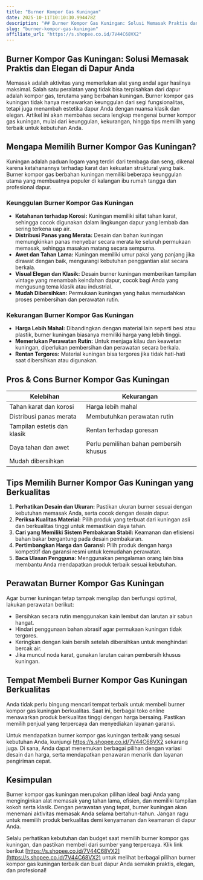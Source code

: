 ```yaml
---
title: "Burner Kompor Gas Kuningan"
date: 2025-10-11T10:10:30.994478Z
description: "## Burner Kompor Gas Kuningan: Solusi Memasak Praktis dan Elegan di Dapur Anda..."
slug: "burner-kompor-gas-kuningan"
affiliate_url: "https://s.shopee.co.id/7V44C68VX2"
---
```

## Burner Kompor Gas Kuningan: Solusi Memasak Praktis dan Elegan di Dapur Anda

Memasak adalah aktivitas yang memerlukan alat yang andal agar hasilnya maksimal. Salah satu peralatan yang tidak bisa terpisahkan dari dapur adalah kompor gas, terutama yang berbahan kuningan. Burner kompor gas kuningan tidak hanya menawarkan keunggulan dari segi fungsionalitas, tetapi juga menambah estetika dapur Anda dengan nuansa klasik dan elegan. Artikel ini akan membahas secara lengkap mengenai burner kompor gas kuningan, mulai dari keunggulan, kekurangan, hingga tips memilih yang terbaik untuk kebutuhan Anda.

## Mengapa Memilih Burner Kompor Gas Kuningan?

Kuningan adalah paduan logam yang terdiri dari tembaga dan seng, dikenal karena ketahanannya terhadap karat dan kekuatan struktural yang baik. Burner kompor gas berbahan kuningan memiliki beberapa keunggulan utama yang membuatnya populer di kalangan ibu rumah tangga dan profesional dapur.

### Keunggulan Burner Kompor Gas Kuningan

- **Ketahanan terhadap Korosi:** Kuningan memiliki sifat tahan karat, sehingga cocok digunakan dalam lingkungan dapur yang lembab dan sering terkena uap air.
- **Distribusi Panas yang Merata:** Desain dan bahan kuningan memungkinkan panas menyebar secara merata ke seluruh permukaan memasak, sehingga masakan matang secara sempurna.
- **Awet dan Tahan Lama:** Kuningan memiliki umur pakai yang panjang jika dirawat dengan baik, mengurangi kebutuhan penggantian alat secara berkala.
- **Visual Elegan dan Klasik:** Desain burner kuningan memberikan tampilan vintage yang menambah keindahan dapur, cocok bagi Anda yang mengusung tema klasik atau industrial.
- **Mudah Dibersihkan:** Permukaan kuningan yang halus memudahkan proses pembersihan dan perawatan rutin.

### Kekurangan Burner Kompor Gas Kuningan

- **Harga Lebih Mahal:** Dibandingkan dengan material lain seperti besi atau plastik, burner kuningan biasanya memiliki harga yang lebih tinggi.
- **Memerlukan Perawatan Rutin:** Untuk menjaga kilau dan keawetan kuningan, diperlukan pembersihan dan perawatan secara berkala.
- **Rentan Tergores:** Material kuningan bisa tergores jika tidak hati-hati saat dibersihkan atau digunakan.

## Pros & Cons Burner Kompor Gas Kuningan

| Kelebihan                                             | Kekurangan                              |
|--------------------------------------------------------|-----------------------------------------|
| Tahan karat dan korosi                                | Harga lebih mahal                     |
| Distribusi panas merata                                | Membutuhkan perawatan rutin           |
| Tampilan estetis dan klasik                            | Rentan terhadap goresan               |
| Daya tahan dan awet                                    | Perlu pemilihan bahan pembersih khusus|
| Mudah dibersihkan                                     |                                       |

## Tips Memilih Burner Kompor Gas Kuningan yang Berkualitas

1. **Perhatikan Desain dan Ukuran:** Pastikan ukuran burner sesuai dengan kebutuhan memasak Anda, serta cocok dengan desain dapur.
2. **Periksa Kualitas Material:** Pilih produk yang terbuat dari kuningan asli dan berkualitas tinggi untuk memastikan daya tahan.
3. **Cari yang Memiliki Sistem Pembakaran Stabil:** Keamanan dan efisiensi bahan bakar bergantung pada desain pembakaran.
4. **Pertimbangkan Harga dan Garansi:** Pilih produk dengan harga kompetitif dan garansi resmi untuk kemudahan perawatan.
5. **Baca Ulasan Pengguna:** Menggunakan pengalaman orang lain bisa membantu Anda mendapatkan produk terbaik sesuai kebutuhan.

## Perawatan Burner Kompor Gas Kuningan

Agar burner kuningan tetap tampak mengilap dan berfungsi optimal, lakukan perawatan berikut:

- Bersihkan secara rutin menggunakan kain lembut dan larutan air sabun hangat.
- Hindari penggunaan bahan abrasif agar permukaan kuningan tidak tergores.
- Keringkan dengan kain bersih setelah dibersihkan untuk menghindari bercak air.
- Jika muncul noda karat, gunakan larutan cairan pembersih khusus kuningan.

## Tempat Membeli Burner Kompor Gas Kuningan Berkualitas

Anda tidak perlu bingung mencari tempat terbaik untuk membeli burner kompor gas kuningan berkualitas. Saat ini, berbagai toko online menawarkan produk berkualitas tinggi dengan harga bersaing. Pastikan memilih penjual yang terpercaya dan menyediakan layanan garansi.

Untuk mendapatkan burner kompor gas kuningan terbaik yang sesuai kebutuhan Anda, kunjungi https://s.shopee.co.id/7V44C68VX2 sekarang juga. Di sana, Anda dapat menemukan berbagai pilihan dengan variasi desain dan harga, serta mendapatkan penawaran menarik dan layanan pengiriman cepat.

## Kesimpulan

Burner kompor gas kuningan merupakan pilihan ideal bagi Anda yang menginginkan alat memasak yang tahan lama, efisien, dan memiliki tampilan kokoh serta klasik. Dengan perawatan yang tepat, burner kuningan akan menemani aktivitas memasak Anda selama bertahun-tahun. Jangan ragu untuk memilih produk berkualitas demi kenyamanan dan keamanan di dapur Anda.

Selalu perhatikan kebutuhan dan budget saat memilih burner kompor gas kuningan, dan pastikan membeli dari sumber yang terpercaya. Klik link berikut [https://s.shopee.co.id/7V44C68VX2](https://s.shopee.co.id/7V44C68VX2) untuk melihat berbagai pilihan burner kompor gas kuningan terbaik dan buat dapur Anda semakin praktis, elegan, dan profesional!